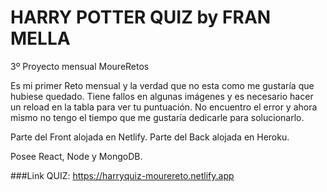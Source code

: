 # HARRY POTTER QUIZ by FRAN MELLA
3º Proyecto mensual MoureRetos

Es mi primer Reto mensual y la verdad que no esta como  me gustaría que hubiese quedado. 
Tiene fallos en algunas imágenes y es necesario hacer un reload en la tabla para ver tu puntuación.
No encuentro el error y ahora mismo no tengo el tiempo que me gustaría dedicarle para solucionarlo.

Parte del Front alojada en Netlify.
Parte del Back alojada en Heroku.

Posee React, Node y MongoDB.

###Link QUIZ: https://harryquiz-mourereto.netlify.app
